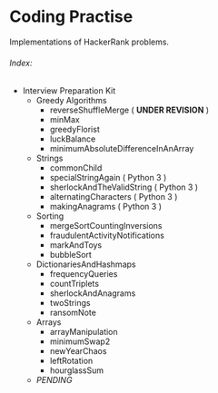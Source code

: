 # Coding Practise

Implementations of HackerRank problems.

###### Index: #####
- Interview Preparation Kit
    - Greedy Algorithms
        - reverseShuffleMerge ( **UNDER REVISION** )
        - minMax
        - greedyFlorist
        - luckBalance
        - minimumAbsoluteDifferenceInAnArray
    - Strings
        - commonChild
        - specialStringAgain ( Python 3 )
        - sherlockAndTheValidString ( Python 3 )
        - alternatingCharacters ( Python 3 )
        - makingAnagrams ( Python 3 )
    - Sorting
        - mergeSortCountingInversions
        - fraudulentActivityNotifications
        - markAndToys
        - bubbleSort
    - DictionariesAndHashmaps
        - frequencyQueries
        - countTriplets
        - sherlockAndAnagrams
        - twoStrings
        - ransomNote
    - Arrays
        - arrayManipulation
        - minimumSwap2
        - newYearChaos
        - leftRotation
        - hourglassSum
    - _PENDING_

